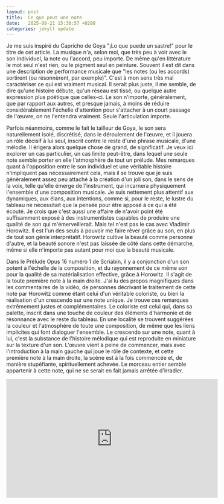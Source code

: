 ```yaml
---
layout: post
title:  Ce que peut une note
date:   2025-08-21 15:30:57 +0200
categories: jekyll update
---
```


Je me suis inspiré du Capricho de Goya "¡Lo que puede un sastre!" pour le titre de cet article. La musique n'a, selon moi, que très peu à voir avec le son individuel, la note ou l'accord, peu importe. De même qu'en littérature le mot seul n'est rien, ou le pigment seul en peinture. Souvent il est dit dans une description de performance musicale que "les notes (ou les accords) sortirent (ou résonnèrent, par exemple)". C'est à mon sens très mal caractériser ce qui est vraiment musical. Il serait plus juste, il me semble, de dire qu'une histoire débute, qu'un réseau est tissé, ou quelque autre expression plus poétique que celles-ci. Le son n'importe, généralement, que par rapport aux autres, et presque jamais, à moins de réduire considérablement l'échelle d'attention pour s'attacher à un court passage de l'œuvre, on ne l'entendra vraiment. Seule l'articulation importe.

Parfois néanmoins, comme le fait le tailleur de Goya, le son sera naturellement isolé, discrétisé, dans le déroulement de l'œuvre, et il jouera un rôle décisif à lui seul, inscrit contre le reste d'une phrase musicale, d'une mélodie. Il érigera alors quelque chose de grand, de significatif. Je veux ici explorer un cas particulier, un cas limite peut-être, dans lequel une seule note semble porter en elle l'atmosphère de tout un prélude. Mes remarques quant à l'opposition entre le son individuel et une véritable histoire n'impliquent pas nécessairement cela, mais il se trouve que je suis généralement assez peu attaché à la création d'un joli son, dans le sens de la voix, telle qu'elle émerge de l'instrument, qui incarnera physiquement l'ensemble d'une composition musicale. Je suis nettement plus attentif aux dynamiques, aux élans, aux intentions, comme si, pour le reste, le lustre du tableau ne nécessitait que la pensée pour être apposé à ce qui a été écouté. Je crois que c'est aussi une affaire de n'avoir point été suffisamment exposé à des instrumentistes capables de produire une qualité de son qui m'émerveillerait. Mais tel n'est pas le cas avec Vladimir Horowitz. Il est l'un des seuls à pouvoir me faire rêver grâce au son, en plus de tout son génie interprétatif. Horowitz cultive la beauté comme personne d'autre, et la beauté sonore n'est pas laissée de côté dans cette démarche, même si elle n'importe pas autant pour moi que la beauté musicale.

Dans le Prélude Opus 16 numéro 1 de Scriabin, il y a conjonction d'un son potent à l'échelle de la composition, et du rayonnement de ce même son pour la qualité de sa matérialisation effective, grâce à Horowitz. Il s'agit de la toute première note à la main droite. J'ai lu des propos magnifiques dans les commentaires de la vidéo, de personnes décrivant le traitement de cette note par Horowitz comme étant celui d'un véritable coloriste, ou bien la réalisation d'un crescendo sur une note unique. Je trouve ces remarques extrêmement justes et complémentaires. Le coloriste est celui qui, dans sa palette, inscrit dans une touche de couleur des éléments d'harmonie et de résonnance avec le reste du tableau. En une localité se trouvent suggérées la couleur et l'atmosphère de toute une composition, de même que les liens implicites qui font dialoguer l'ensemble. Le crescendo sur une note, quant à lui, c'est la substance de l'histoire mélodique qui est reproduite en miniature sur la texture d'un son. L'œuvre vient à peine de commencer, mais avec l'introduction à la main gauche qui joue le rôle de contexte, et cette première note à la main droite, la scène est à la fois commencée et, de manière stupéfiante, spirituellement achevée. Le morceau entier semble appartenir à cette note, qui ne se serait en fait jamais arrêtée d'irradier.

<iframe width="560" height="315" src="https://www.youtube.com/embed/iN8v-XsxiJE?si=OS_STh8NKCsuCkR0" title="YouTube video player" frameborder="0" allow="accelerometer; autoplay; clipboard-write; encrypted-media; gyroscope; picture-in-picture; web-share" referrerpolicy="strict-origin-when-cross-origin" allowfullscreen></iframe>